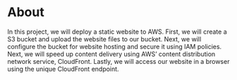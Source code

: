 # About
In this project, we will deploy a static website to AWS. First, we will create a S3 bucket and upload the website files to our bucket. Next, we will configure the bucket for website hosting and secure it using IAM policies. Next, we will speed up content delivery using AWS’ content distribution network service, CloudFront. Lastly, we will access our website in a browser using the unique CloudFront endpoint.
